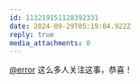 ```yaml
---
id: 113219151128392331
date: 2024-09-29T05:19:04.922Z
reply: true
media_attachments: 0
---
```


[@error](https://m-i.im/@error) 这么多人关注这事，恭喜！

